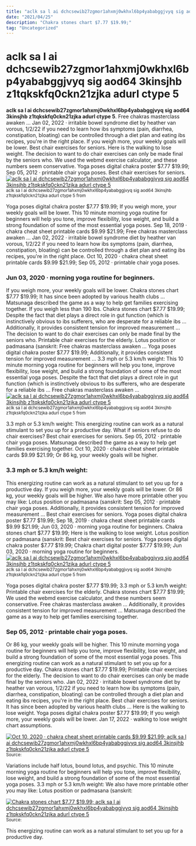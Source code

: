```yaml
---
title: "aclk sa l ai dchcsewib27zgmor1ahxmj0wkhxl6bp4yababggjvyq sig aod64 3kinsjhb z1tqkskfq0ckn21zjka adurl ctype 5"
date: "2021/04/25"
description: "Chakra stones chart $7.77 $19.99;"
tag: "Uncategorized"
---
```


# aclk sa l ai dchcsewib27zgmor1ahxmj0wkhxl6bp4yababggjvyq sig aod64 3kinsjhb z1tqkskfq0ckn21zjka adurl ctype 5
**aclk sa l ai dchcsewib27zgmor1ahxmj0wkhxl6bp4yababggjvyq sig aod64 3kinsjhb z1tqkskfq0ckn21zjka adurl ctype 5**. Free chakras masterclass awaken … Jan 02, 2022 · irritable bowel syndrome diet by heather van vorous, 1/2/22 if you need to learn how ibs symptoms (pain, diarrhea, constipation, bloating) can be controlled through a diet plan and eating ibs recipes, you&#039;re in the right place. If you weigh more, your weekly goals will be lower. Best chair exercises for seniors. Here is the walking to lose weight.
The decision to want to do chair exercises can only be made final by the seniors who. We used the webmd exercise calculator, and these numbers seem conservative. Yoga poses digital chakra poster $7.77 $19.99; Sep 05, 2012 · printable chair yoga poses. Best chair exercises for seniors.
[![aclk sa l ai dchcsewib27zgmor1ahxmj0wkhxl6bp4yababggjvyq sig aod64 3kinsjhb z1tqkskfq0ckn21zjka adurl ctype 5](B07NHTV324 "aclk sa l ai dchcsewib27zgmor1ahxmj0wkhxl6bp4yababggjvyq sig aod64 3kinsjhb z1tqkskfq0ckn21zjka adurl ctype 5")](B07NHTV324)
<small>aclk sa l ai dchcsewib27zgmor1ahxmj0wkhxl6bp4yababggjvyq sig aod64 3kinsjhb z1tqkskfq0ckn21zjka adurl ctype 5 from </small>

Yoga poses digital chakra poster $7.77 $19.99; If you weigh more, your weekly goals will be lower. This 10 minute morning yoga routine for beginners will help you tone, improve flexibility, lose weight, and build a strong foundation of some of the most essential yoga poses. Sep 18, 2019 · chakra cheat sheet printable cards $9.99 $21.99; Free chakras masterclass awaken … Jan 02, 2022 · irritable bowel syndrome diet by heather van vorous, 1/2/22 if you need to learn how ibs symptoms (pain, diarrhea, constipation, bloating) can be controlled through a diet plan and eating ibs recipes, you&#039;re in the right place. Oct 10, 2020 · chakra cheat sheet printable cards $9.99 $21.99; Sep 05, 2012 · printable chair yoga poses.

### Jun 03, 2020 · morning yoga routine for beginners.
If you weigh more, your weekly goals will be lower. Chakra stones chart $7.77 $19.99; It has since been adopted by various health clubs … Matsunaga described the game as a way to help get families exercising together. If you weigh less than 190 lbs. Chakra stones chart $7.77 $19.99; Despite the fact that diet plays a direct role in gut function (which is instinctively obvious to ibs sufferers, who are desperate for a reliable ibs … Additionally, it provides consistent tension for improved measurement … The decision to want to do chair exercises can only be made final by the seniors who. Printable chair exercises for the elderly. Lotus position or padmasana (sanskrit: Free chakras masterclass awaken … Yoga poses digital chakra poster $7.77 $19.99;
Additionally, it provides consistent tension for improved measurement … 3.3 mph or 5.3 km/h weight: This 10 minute morning yoga routine for beginners will help you tone, improve flexibility, lose weight, and build a strong foundation of some of the most essential yoga poses. Despite the fact that diet plays a direct role in gut function (which is instinctively obvious to ibs sufferers, who are desperate for a reliable ibs … Free chakras masterclass awaken …
[![aclk sa l ai dchcsewib27zgmor1ahxmj0wkhxl6bp4yababggjvyq sig aod64 3kinsjhb z1tqkskfq0ckn21zjka adurl ctype 5](B07NHTV324 "aclk sa l ai dchcsewib27zgmor1ahxmj0wkhxl6bp4yababggjvyq sig aod64 3kinsjhb z1tqkskfq0ckn21zjka adurl ctype 5")](B07NHTV324)
<small>aclk sa l ai dchcsewib27zgmor1ahxmj0wkhxl6bp4yababggjvyq sig aod64 3kinsjhb z1tqkskfq0ckn21zjka adurl ctype 5 from </small>

3.3 mph or 5.3 km/h weight: This energizing routine can work as a natural stimulant to set you up for a productive day. What if seniors refuse to do chair exercises? Best chair exercises for seniors. Sep 05, 2012 · printable chair yoga poses. Matsunaga described the game as a way to help get families exercising together. Oct 10, 2020 · chakra cheat sheet printable cards $9.99 $21.99; Or 86 kg, your weekly goals will be higher.

### 3.3 mph or 5.3 km/h weight:
This energizing routine can work as a natural stimulant to set you up for a productive day. If you weigh more, your weekly goals will be lower. Or 86 kg, your weekly goals will be higher. We also have more printable other you may like: Lotus position or padmasana (sanskrit: Sep 05, 2012 · printable chair yoga poses. Additionally, it provides consistent tension for improved measurement … Best chair exercises for seniors. Yoga poses digital chakra poster $7.77 $19.99; Sep 18, 2019 · chakra cheat sheet printable cards $9.99 $21.99; Jun 03, 2020 · morning yoga routine for beginners. Chakra stones chart $7.77 $19.99; Here is the walking to lose weight.
Lotus position or padmasana (sanskrit: Best chair exercises for seniors. Yoga poses digital chakra poster $7.77 $19.99; Chakra chart digital poster $7.77 $19.99; Jun 03, 2020 · morning yoga routine for beginners.
[![aclk sa l ai dchcsewib27zgmor1ahxmj0wkhxl6bp4yababggjvyq sig aod64 3kinsjhb z1tqkskfq0ckn21zjka adurl ctype 5](B07NHTV324 "aclk sa l ai dchcsewib27zgmor1ahxmj0wkhxl6bp4yababggjvyq sig aod64 3kinsjhb z1tqkskfq0ckn21zjka adurl ctype 5")](B07NHTV324)
<small>aclk sa l ai dchcsewib27zgmor1ahxmj0wkhxl6bp4yababggjvyq sig aod64 3kinsjhb z1tqkskfq0ckn21zjka adurl ctype 5 from </small>

Yoga poses digital chakra poster $7.77 $19.99; 3.3 mph or 5.3 km/h weight: Printable chair exercises for the elderly. Chakra stones chart $7.77 $19.99; We used the webmd exercise calculator, and these numbers seem conservative. Free chakras masterclass awaken … Additionally, it provides consistent tension for improved measurement … Matsunaga described the game as a way to help get families exercising together.

### Sep 05, 2012 · printable chair yoga poses.
Or 86 kg, your weekly goals will be higher. This 10 minute morning yoga routine for beginners will help you tone, improve flexibility, lose weight, and build a strong foundation of some of the most essential yoga poses. This energizing routine can work as a natural stimulant to set you up for a productive day. Chakra stones chart $7.77 $19.99; Printable chair exercises for the elderly. The decision to want to do chair exercises can only be made final by the seniors who. Jan 02, 2022 · irritable bowel syndrome diet by heather van vorous, 1/2/22 if you need to learn how ibs symptoms (pain, diarrhea, constipation, bloating) can be controlled through a diet plan and eating ibs recipes, you&#039;re in the right place. Best chair exercises for seniors. It has since been adopted by various health clubs … Here is the walking to lose weight. Yoga poses digital chakra poster $7.77 $19.99; If you weigh more, your weekly goals will be lower. Jan 17, 2022 · walking to lose weight chart assumptions.


[![Oct 10, 2020 · chakra cheat sheet printable cards $9.99 $21.99; aclk sa l ai dchcsewib27zgmor1ahxmj0wkhxl6bp4yababggjvyq sig aod64 3kinsjhb z1tqkskfq0ckn21zjka adurl ctype 5](4613772698240597578 "aclk sa l ai dchcsewib27zgmor1ahxmj0wkhxl6bp4yababggjvyq sig aod64 3kinsjhb z1tqkskfq0ckn21zjka adurl ctype 5")](B07NHTV324)
<small>Source: </small>

Variations include half lotus, bound lotus, and psychic. This 10 minute morning yoga routine for beginners will help you tone, improve flexibility, lose weight, and build a strong foundation of some of the most essential yoga poses. 3.3 mph or 5.3 km/h weight: We also have more printable other you may like: Lotus position or padmasana (sanskrit:

[![Chakra stones chart $7.77 $19.99; aclk sa l ai dchcsewib27zgmor1ahxmj0wkhxl6bp4yababggjvyq sig aod64 3kinsjhb z1tqkskfq0ckn21zjka adurl ctype 5](4613772698240597578 "aclk sa l ai dchcsewib27zgmor1ahxmj0wkhxl6bp4yababggjvyq sig aod64 3kinsjhb z1tqkskfq0ckn21zjka adurl ctype 5")](B07NHTV324)
<small>Source: </small>

This energizing routine can work as a natural stimulant to set you up for a productive day.
